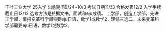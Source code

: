 千叶工业大学 25入学
出愿期间9/24~10/3
考试日期11/23
合格发表12/2
入学手续截止日12/12
选考方法是根据文书，面试和eju成绩。
工学部，创造工学部，先进工学部，情报变革科学部需要eju日语，数学1或数学2，理综三选二。未来变革科学部需要eju日语，数学1或数学2。